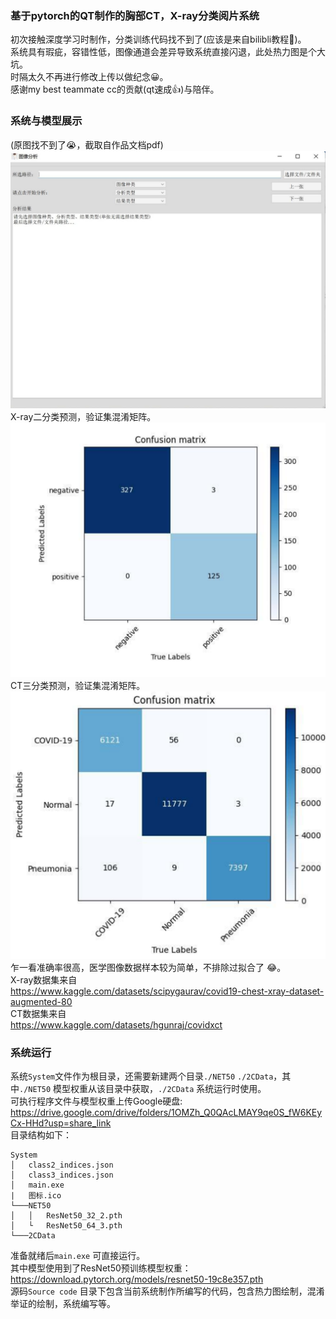 ### 基于pytorch的QT制作的胸部CT，X-ray分类阅片系统
初次接触深度学习时制作，分类训练代码找不到了(应该是来自bilibli教程:thinking:)。  
系统具有瑕疵，容错性低，图像通道会差异导致系统直接闪退，此处热力图是个大坑。  
时隔太久不再进行修改上传以做纪念:grinning:。  
感谢my best teammate cc的贡献(qt速成:thumbsup:)与陪伴。
### 系统与模型展示
(原图找不到了:sob:，截取自作品文档pdf)  
![image](./display/1.png)
X-ray二分类预测，验证集混淆矩阵。  
![image](./display/2.png)
CT三分类预测，验证集混淆矩阵。
![image](./display/3.png)
乍一看准确率很高，医学图像数据样本较为简单，不排除过拟合了	:joy:。  
X-ray数据集来自  
https://www.kaggle.com/datasets/scipygaurav/covid19-chest-xray-dataset-augmented-80  
CT数据集来自  
https://www.kaggle.com/datasets/hgunraj/covidxct  
### 系统运行
系统`System`文件作为根目录，还需要新建两个目录`./NET50` `./2CData`，其中`./NET50` 模型权重从该目录中获取，`./2CData` 系统运行时使用。  
可执行程序文件与模型权重上传Google硬盘:  
https://drive.google.com/drive/folders/1OMZh_Q0QAcLMAY9qe0S_fW6KEyCx-HHd?usp=share_link  
目录结构如下：
```
System
│   class2_indices.json
│   class3_indices.json 
│   main.exe
|   图标.ico
└───NET50
│   │   ResNet50_32_2.pth
│   └   ResNet50_64_3.pth 
└───2CData
```
准备就绪后`main.exe` 可直接运行。  
其中模型使用到了ResNet50预训练模型权重：  
https://download.pytorch.org/models/resnet50-19c8e357.pth  
源码`Source code` 目录下包含当前系统制作所编写的代码，包含热力图绘制，混淆举证的绘制，系统编写等。
